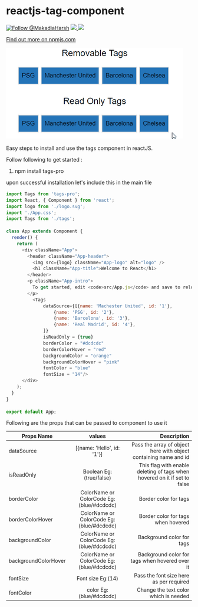 # reactjs-tag-component

<a href="https://twitter.com/intent/follow?screen_name=MakadiaHarsh"><img src="https://img.shields.io/twitter/follow/MakadiaHarsh.svg?label=Follow%20@MakadiaHarsh" alt="Follow @MakadiaHarsh"></img></a>
<a href="https://npmjs.com/package/tags-pro">
  <img src="https://img.shields.io/npm/dt/tags-pro.svg"></img>
  <img src="https://img.shields.io/npm/v/tags-pro.svg"></img>
</a>

<a href="https://www.npmjs.com/package/tags-pro" target="_blank">Find out more on npmjs.com</a>

![Preview](https://github.com/Harshmakadia/reactjs-tag-component/blob/master/images/tags.gif)

Easy steps to install and use the tags component in reactJS.

Follow following to get started :

1. npm install tags-pro

upon successful installation let's include this in the main file

```javascript
import Tags from 'tags-pro';
import React, { Component } from 'react';
import logo from './logo.svg';
import './App.css';
import Tags from './tags';

class App extends Component {
  render() {
    return (
      <div className="App">
        <header className="App-header">
          <img src={logo} className="App-logo" alt="logo" />
          <h1 className="App-title">Welcome to React</h1>
        </header>
        <p className="App-intro">
          To get started, edit <code>src/App.js</code> and save to reload.
        </p>
          <Tags
              dataSource={[{name: 'Machester United', id: '1'},
                  {name: 'PSG', id: '2'},
                  {name: 'Barcelona', id: '3'},
                  {name: 'Real Madrid', id: '4'},
              ]}
              isReadOnly = {true}
              borderColor = "#dcdcdc"
              borderColorHover = "red"
              backgroundColor = "orange"
              backgroundColorHover = "pink"
              fontColor = "blue"
              fontSize = "14"/>
      </div>
    );
  }
}

export default App;
```

Following are the props that can be passed to <Tags/> component to use it

| Props Name        | values           | Description  |
| ------------- |:-------------:| -----:|
| dataSource      | [{name: 'Hello', id: '1'}] | Pass the array of object here with object containing name and id  |
| isReadOnly      | Boolean Eg:(true/false)      |   This flag with enable deleting of tags when hovered on it if set to false |
| borderColor | ColorName or ColorCode Eg:(blue/#dcdcdc)      |    Border color for tags
| borderColorHover | ColorName or ColorCode Eg:(blue/#dcdcdc)      |    Border color for tags when hovered|
| backgroundColor | ColorName or ColorCode Eg:(blue/#dcdcdc)      |    Background color for tags |
| backgroundColorHover | ColorName or ColorCode Eg:(blue/#dcdcdc)       |    Background color for tags when hovered over it |
| fontSize | Font size Eg:(14)     |    Pass the font size here as per required |
| fontColor | color Eg:(blue/#dcdcdc)     |    Change the text color which is needed |



